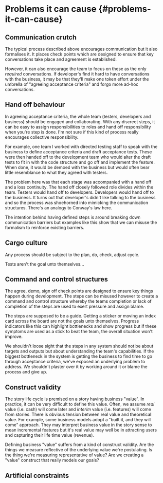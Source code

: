 # Problems it can cause {#problems-it-can-cause}

## Communication crutch

The typical process described above encourages communication but it also formalises it. It places check points which are designed to ensure that key conversations take place and agreement is established.

However, it can also encourage the team to focus on these as the only *required* conversations. If developer's find it hard to have conversations with the business, it may be that they'll make one token effort under the umbrella of "agreeing acceptance criteria" and forgo more ad-hoc conversations.



## Hand off behaviour

In agreeing acceptance criteria, the whole team (testers, developers and business) should be engaged and collaborating. With any discreet steps, it can be easy to assign responsibilities to roles and hand off responsibility when you're step is done. I'm not sure if this kind of process really encourages collective responsibility.

For example, one team I worked with directed testing staff to speak with the business to define acceptance criteria and draft acceptance tests. These were then handed off to the development team who would alter the draft tests to fit in with the code structure and go off and implement the feature. When done, it would be demoed with the business but would often bear little resemblance to what they agreed with testers.

The problem here was that each stage was accompanied with a hand off and a loss continuity. The hand off closely followed role divides within the team. Testers would hand off to developers. Developers would hand off to the business. It turns out that developer's didn't like talking to the business and so the process was shoehorned into mimicking the communication structures. There's an analogy to Conway's law here.

The intention behind having defined steps is around breaking down communication barriers but examples like this show that we can misuse the formalism to reinforce existing barriers.



## Cargo culture

Any process should be subject to the plan, do, check, adjust cycle.

Tests aren't the goal unto themselves...


## Command and control structures

The agree, demo, sign off check points are designed to ensure  key things happen during development. The steps can be misused however to create a command and control structure whereby the teams completion or lack of completion of the steps are used to exert pressure and assign blame.

The steps are supposed to be a guide. Getting a sticker or moving an index card across the board are not the goals unto themselves. Progress indicators like this can highlight bottlenecks and show progress but if these symptoms are used as a stick to beat the team, the overall situation won't improve.

We shouldn't loose sight that the steps in any system should not be about targets and outputs but about understanding the team's capabilities. If the biggest bottleneck in the system is getting the business to find time to go through acceptance criteria, we've exposed an underlying problem to address. We shouldn't plaster over it by working around it or blame the process and give up.


## Construct validity

The story life cycle is premised on a story having business "value". In practice, it can be very difficult to define this value. Often, we assume _real_ value (i.e. cash) will come later and _interim_ value (i.e. features) will come from stories. There is obvious tension between real value and theoretical value. For example, some business models adopt a "built it, and they will come" approach. They may interpret business value in the story sense to mean incremental features but it's real value may well be in attracting users and capturing their life time value (revenue).

Defining business "value" suffers from a kind of construct validity. Are the things we measure reflective of the underlying value we're postulating. Is the thing we're measuring representative of value? Are we creating a "value" construct that really models our goals?



## Artificial constraints


